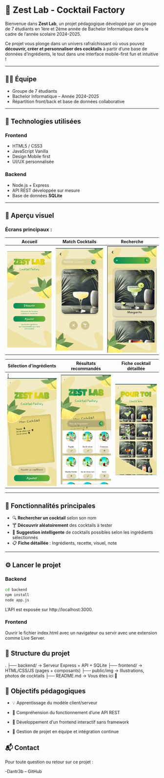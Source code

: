 # 🍋 Zest Lab - Cocktail Factory

Bienvenue dans **Zest Lab**, un projet pédagogique développé par un groupe de 7 étudiants en 1ère et 2ème année de Bachelor Informatique dans le cadre de l’année scolaire 2024–2025.

Ce projet vous plonge dans un univers rafraîchissant où vous pouvez **découvrir, créer et personnaliser des cocktails** à partir d’une base de données d’ingrédients, le tout dans une interface mobile-first fun et intuitive !

---

## 🧑‍💻 Équipe

- Groupe de 7 étudiants
- Bachelor Informatique – Année 2024–2025
- Répartition front/back et base de données collaborative

---

## 🔧 Technologies utilisées

### Frontend
- HTML5 / CSS3
- JavaScript Vanilla
- Design Mobile first
- UI/UX personnalisée

### Backend
- Node.js + Express
- API REST développée sur mesure
- Base de données **SQLite**

---

## 📸 Aperçu visuel

### Écrans principaux :

| Accueil                  | Match Cocktails           | Recherche               |
|--------------------------|--------------------------|--------------------------|
| ![Accueil](screens/1.png) | ![Match](screens/2.png) | ![Recherche](screens/4.png) |

| Sélection d’ingrédients       | Résultats recommandés         | Fiche cocktail détaillée|
|-------------------------------|-------------------------------|-------------------------|
[ ![Ingrédients](screens/5.png) | ![Recommandés](screens/6.png) | ![Fiche](screens/7.png) |





---

## 🧪 Fonctionnalités principales

- 🔍 **Rechercher un cocktail** selon son nom
- 🍸 **Découvrir aléatoirement** des cocktails à tester
- 🧠 **Suggestion intelligente** de cocktails possibles selon les ingrédients sélectionnés
- 📋 **Fiche détaillée** : Ingrédients, recette, visuel, note

---

## ⚙️ Lancer le projet

### Backend

```bash
cd backend
npm install
node app.js
```

L’API est exposée sur http://localhost:3000.

### Frontend
Ouvrir le fichier index.html avec un navigateur ou servir avec une extension comme Live Server.

## 📁 Structure du projet
.
├── backend/               → Serveur Express + API + SQLite
├── frontend/              → HTML/CSS/JS (pages + composants)
├── public/img             → Illustrations, photos de cocktails
├── README.md              → Vous êtes ici 🍹


## 📌 Objectifs pédagogiques
- 💡 Apprentissage du modèle client/serveur

- 🔄 Compréhension du fonctionnement d’une API REST

- 🎨 Développement d’un frontend interactif sans framework

- 🧩 Gestion de projet en équipe et intégration continue

## 📬 Contact
Pour toute question ou retour sur ce projet :

-Dantr3b – GitHub



